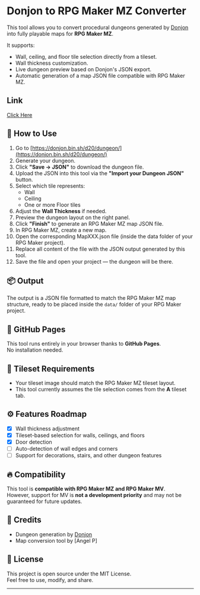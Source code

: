 # Donjon to RPG Maker MZ Converter

This tool allows you to convert procedural dungeons generated by [Donjon](https://donjon.bin.sh/) into fully playable maps for **RPG Maker MZ**.

It supports:
- Wall, ceiling, and floor tile selection directly from a tileset.
- Wall thickness customization.
- Live dungeon preview based on Donjon's JSON export.
- Automatic generation of a map JSON file compatible with RPG Maker MZ.

## Link

[Click Here](https://angelmauricio.github.io/donjon2rmmz/dungeon_converter.html)

## 💾 How to Use

1. Go to [https://donjon.bin.sh/d20/dungeon/](https://donjon.bin.sh/d20/dungeon/)
2. Generate your dungeon.
3. Click **"Save → JSON"** to download the dungeon file.
4. Upload the JSON into this tool via the **"Import your Dungeon JSON"** button.
5. Select which tile represents:
   - Wall
   - Ceiling
   - One or more Floor tiles
6. Adjust the **Wall Thickness** if needed.
7. Preview the dungeon layout on the right panel.
8. Click **"Finish"** to generate an RPG Maker MZ map JSON file.
9. In RPG Maker MZ, create a new map.
10. Open the corresponding MapXXX.json file (inside the data folder of your RPG Maker project).
11. Replace all content of the file with the JSON output generated by this tool.
12. Save the file and open your project — the dungeon will be there.

## 📦 Output

The output is a JSON file formatted to match the RPG Maker MZ map structure, ready to be placed inside the `data/` folder of your RPG Maker project.

## 🚀 GitHub Pages

This tool runs entirely in your browser thanks to **GitHub Pages**.  
No installation needed.

## 🎨 Tileset Requirements

- Your tileset image should match the RPG Maker MZ tileset layout.
- This tool currently assumes the tile selection comes from the **A** tileset tab.

## ⚙️ Features Roadmap

- [x] Wall thickness adjustment
- [x] Tileset-based selection for walls, ceilings, and floors
- [x] Door detection
- [ ] Auto-detection of wall edges and corners
- [ ] Support for decorations, stairs, and other dungeon features

## 🔥 Compatibility

This tool is **compatible with RPG Maker MZ and RPG Maker MV**.  
However, support for MV is **not a development priority** and may not be guaranteed for future updates.

## 🙌 Credits

- Dungeon generation by [Donjon](https://donjon.bin.sh/)
- Map conversion tool by [Angel P]  

## 📜 License

This project is open source under the MIT License.  
Feel free to use, modify, and share.

---
